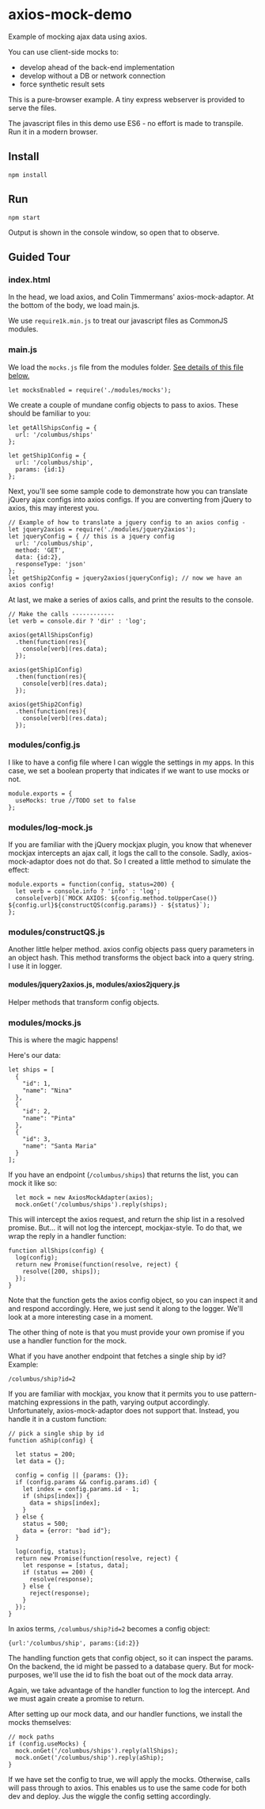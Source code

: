 # axios-mock-demo

Example of mocking ajax data using axios.

You can use client-side mocks to:

* develop ahead of the back-end implementation
* develop without a DB or network connection
* force synthetic result sets

This is a pure-browser example. A tiny express webserver is provided to serve 
the files.

The javascript files in this demo use ES6 - no effort is made to transpile. Run
it in a modern browser.


## Install

    npm install


## Run

    npm start
    
    
Output is shown in the console window, so open that to observe.


## Guided Tour


### index.html

In the head, we load axios, and Colin Timmermans' axios-mock-adaptor. At the 
bottom of the body, we load main.js.

We use `require1k.min.js` to treat our javascript files as CommonJS modules.


### main.js

We load the `mocks.js` file from the modules folder. 
[See details of this file below.](#modulesmocksjs) 

    let mocksEnabled = require('./modules/mocks');
    

We create a couple of mundane config objects to pass to axios. These should be 
familiar to you:

    let getAllShipsConfig = {
      url: '/columbus/ships'
    };
    
    let getShip1Config = {
      url: '/columbus/ship',
      params: {id:1}
    };

Next, you'll see some sample code to demonstrate how you can translate jQuery 
ajax configs into axios configs. If you are converting from jQuery to axios, 
this may interest you.

    // Example of how to translate a jquery config to an axios config -
    let jquery2axios = require('./modules/jquery2axios');
    let jqueryConfig = { // this is a jquery config
      url: '/columbus/ship',
      method: 'GET',
      data: {id:2},
      responseType: 'json'
    };
    let getShip2Config = jquery2axios(jqueryConfig); // now we have an axios config!

At last, we make a series of axios calls, and print the results to the console.

    // Make the calls ------------
    let verb = console.dir ? 'dir' : 'log';
    
    axios(getAllShipsConfig)
      .then(function(res){
        console[verb](res.data);
      });
    
    axios(getShip1Config)
      .then(function(res){
        console[verb](res.data);
      });
    
    axios(getShip2Config)
      .then(function(res){
        console[verb](res.data);
      });



### modules/config.js

I like to have a config file where I can wiggle the settings in my apps. In this
case, we set a boolean property that indicates if we want to use mocks or not.

    module.exports = {
      useMocks: true //TODO set to false
    };
    

### modules/log-mock.js

If you are familiar with the jQuery mockjax plugin, you know that whenever
mockjax intercepts an ajax call, it logs the call to the console. Sadly, 
axios-mock-adaptor does not do that.  So I created a little method to simulate 
the effect:

    module.exports = function(config, status=200) {
      let verb = console.info ? 'info' : 'log';
      console[verb](`MOCK AXIOS: ${config.method.toUpperCase()} ${config.url}${constructQS(config.params)} - ${status}`);
    };


### modules/constructQS.js

Another little helper method. axios config objects pass query parameters in an 
object hash. This method transforms the object back into a query string. I use
it in logger.


#### modules/jquery2axios.js, modules/axios2jquery.js

Helper methods that transform config objects. 


### modules/mocks.js

This is where the magic happens!

Here's our data:

    let ships = [
      {
        "id": 1,
        "name": "Nina"
      },
      {
        "id": 2,
        "name": "Pinta"
      },
      {
        "id": 3,
        "name": "Santa Maria"
      }
    ];

If you have an endpoint (`/columbus/ships`) that returns the list, you can mock
it like so:

      let mock = new AxiosMockAdapter(axios);
      mock.onGet('/columbus/ships').reply(ships); 
      
This will intercept the axios request, and return the ship list in a resolved 
promise. But... it will not log the intercept, mockjax-style. To do that,
we wrap the reply in a handler function:

    function allShips(config) {
      log(config);
      return new Promise(function(resolve, reject) {
        resolve([200, ships]);
      });
    }
    
Note that the function gets the axios config object, so you can inspect it and 
and respond accordingly. Here, we just send it along to the logger. We'll look 
at a more interesting case in a moment.

The other thing of note is that you must provide your own promise if you use a
handler function for the mock. 

What if you have another endpoint that fetches a single ship by id? Example:

    /columbus/ship?id=2
    
If you are familiar with mockjax, you know that it permits you to use pattern-
matching expressions in the path, varying output accordingly. Unfortunately, 
axios-mock-adaptor does not support that. Instead, you handle it in a custom 
function:

    // pick a single ship by id
    function aShip(config) {
    
      let status = 200;
      let data = {};
    
      config = config || {params: {}};
      if (config.params && config.params.id) {
        let index = config.params.id - 1;
        if (ships[index]) {
          data = ships[index];
        }
      } else {
        status = 500;
        data = {error: "bad id"};
      }
    
      log(config, status);
      return new Promise(function(resolve, reject) {
        let response = [status, data];
        if (status == 200) {
          resolve(response);
        } else {
          reject(response);
        }
      });
    }

In axios terms, `/columbus/ship?id=2` becomes a config object:

    {url:'/columbus/ship', params:{id:2}}
    
The handling function gets that config object, so it can inspect the params. On
the backend, the id might be passed to a database query. But for mock-purposes,
we'll use the id to fish the boat out of the mock data array.

Again, we take advantage of the handler function to log the intercept. And we
must again create a promise to return.
    
After setting up our mock data, and our handler functions, we install the mocks
themselves:

    // mock paths
    if (config.useMocks) {
      mock.onGet('/columbus/ships').reply(allShips);
      mock.onGet('/columbus/ship').reply(aShip);
    }

If we have set the config to true, we will apply the mocks. Otherwise, calls 
will pass through to axios. This enables us to use the same code for both dev
and deploy. Jus the wiggle the config setting accordingly.



